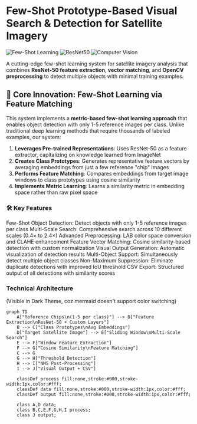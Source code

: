 # Few-Shot Prototype-Based Visual Search & Detection for Satellite Imagery

![Few-Shot Learning](https://img.shields.io/badge/Few--Shot%20Learning-blue)
![ResNet50](https://img.shields.io/badge/ResNet--50-orange)
![Computer Vision](https://img.shields.io/badge/Computer%20Vision-brightgreen)

A cutting-edge few-shot learning system for satellite imagery analysis that combines **ResNet-50 feature extraction**, **vector matching**, and **OpenCV preprocessing** to detect multiple objects with minimal training examples.

## 🚀 Core Innovation: Few-Shot Learning via Feature Matching

This system implements a **metric-based few-shot learning approach** that enables object detection with only 1-5 reference images per class. Unlike traditional deep learning methods that require thousands of labeled examples, our system:

1. **Leverages Pre-trained Representations**: Uses ResNet-50 as a feature extractor, capitalizing on knowledge learned from ImageNet
2. **Creates Class Prototypes**: Generates representative feature vectors by averaging embeddings from just a few reference "chip" images
3. **Performs Feature Matching**: Compares embeddings from target image windows to class prototypes using cosine similarity
4. **Implements Metric Learning**: Learns a similarity metric in embedding space rather than raw pixel space


### 🛠️ Key Features
Few-Shot Object Detection: Detect objects with only 1-5 reference images per class
Multi-Scale Search: Comprehensive search across 10 different scales (0.4× to 2.4×)
Advanced Preprocessing: LAB color space conversion and CLAHE enhancement
Feature Vector Matching: Cosine similarity-based detection with custom normalization
Visual Output Generation: Automatic visualization of detection results
Multi-Object Support: Simultaneously detect multiple object classes
Non-Maximum Suppression: Eliminate duplicate detections with improved IoU threshold
CSV Export: Structured output of all detections with similarity scores

### Technical Architecture
(Visible in Dark Theme, coz mermaid doesn't support color switching)

```mermaid
graph TD
    A["Reference Chips\n(1-5 per class)"] --> B["Feature Extraction\nResNet-50 + Custom Layers"]
    B --> C["Class Prototypes\nAvg Embeddings"]
    D["Target Satellite Image"] --> E["Sliding Window\nMulti-Scale Search"]
    E --> F["Window Feature Extraction"]
    F --> G["Cosine Similarity\nFeature Matching"]
    C --> G
    G --> H["Threshold Detection"]
    H --> I["NMS Post-Processing"]
    I --> J["Visual Output + CSV"]

    classDef process fill:none,stroke:#000,stroke-width:1px,color:#fff;
    classDef data fill:none,stroke:#000,stroke-width:1px,color:#fff;
    classDef output fill:none,stroke:#000,stroke-width:1px,color:#fff;

    class A,D data;
    class B,C,E,F,G,H,I process;
    class J output;

```


